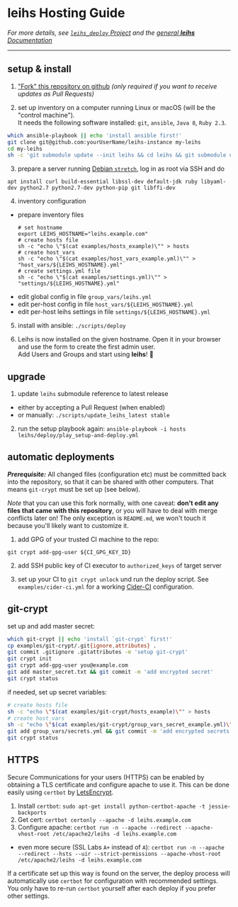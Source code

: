 # **leihs** Hosting Guide

*For more details, see [`leihs_deploy` Project](https://github.com/leihs/leihs_deploy)
and the [general **leihs** Documentation](https://github.com/leihs/leihs/wiki)*

---

## setup & install

1. ["Fork" this repository on github](https://github.com/leihs/leihs-instance/fork)
  *(only required if you want to receive updates as Pull Requests)*

2. set up inventory on a computer running Linux or macOS (will be the "control machine").  
   It needs the following software installed: `git`, `ansible`, `Java 8`, `Ruby 2.3`.
  ```sh
  which ansible-playbook || echo 'install ansible first!'
  git clone git@github.com:yourUserName/leihs-instance my-leihs
  cd my-leihs
  sh -c 'git submodule update --init leihs && cd leihs && git submodule update --init --recursive'
  ```

3. prepare a server running [Debian `stretch`](https://www.debian.org/releases/stretch/),
  log in as root via SSH and do
  ```
  apt install curl build-essential libssl-dev default-jdk ruby libyaml-dev python2.7 python2.7-dev python-pip git libffi-dev
  ```

4. inventory configuration
  - prepare inventory files
    ```
    # set hostname
    export LEIHS_HOSTNAME="leihs.example.com"
    # create hosts file
    sh -c "echo \"$(cat examples/hosts_example)\"" > hosts
    # create host_vars
    sh -c "echo \"$(cat examples/host_vars_example.yml)\"" > "host_vars/${LEIHS_HOSTNAME}.yml"
    # create settings.yml file
    sh -c "echo \"$(cat examples/settings.yml)\"" > "settings/${LEIHS_HOSTNAME}.yml"
    ```
  - edit global config in file `group_vars/leihs.yml`
  - edit per-host config in file `host_vars/${LEIHS_HOSTNAME}.yml`
  - edit per-host leihs settings in file `settings/${LEIHS_HOSTNAME}.yml`

5. install with ansible: `./scripts/deploy`

<!--
1. setup initial configuration & admin account (choose a better password and save it):
  ```sh
  ansible-playbook -i hosts leihs/deploy/play_first-time-setup.yml -e "admin_password=supersecret"
  ```
-->

6. Leihs is now installed on the given hostname.
   Open it in your browser and use the form to create the first admin user.  
   Add Users and Groups and start using **leihs**! 🎉

<!--
## backup

A `master_secret` was created during the installation and put in a text file
in your repository.
By default it is git-ignored, so it won't be accidentally pushed to a public
host (like GitHub).
You should either back up your local repository with the secret to a secure place;
or use [`git-crypt`](https://www.agwa.name/projects/git-crypt/) to add the
secret to the repository in encrypted form (*recommended*).
-->

## upgrade

1. update `leihs` submodule reference to latest release
  - either by accepting a Pull Request (when enabled)
  - or manually: `./scripts/update_leihs_latest stable`

2. run the setup playbook again: `ansible-playbook -i hosts leihs/deploy/play_setup-and-deploy.yml`

## automatic deployments

***Prerequisite:*** All changed files (configuration etc) must be committed back into the repository,
so that it can be shared with other computers.
That means `git-crypt` must be set up (see below).

*Note* that you can use this fork normally, with one caveat:
**don't edit any files that came with this repository**, or you will have to deal with merge conflicts later on!
The only exception is `README.md`, we won't touch it because you'll likely want to customize it.

1. add GPG of your trusted CI machine to the repo:
  ```
  git crypt add-gpg-user ${CI_GPG_KEY_ID}
  ```

2. add SSH public key of CI executor to `authorized_keys` of target server

3. set up your CI to `git crypt unlock` und run the deploy script.
  See `examples/cider-ci.yml` for a working [Cider-CI](https://cider-ci.info) configuration.

## git-crypt

set up and add master secret:

```sh
which git-crypt || echo 'install `git-crypt` first!'
cp examples/git-crypt/.git{ignore,attributes} .
git commit .gitignore .gitattributes -m 'setup git-crypt'
git crypt init
git crypt add-gpg-user you@example.com
git add master_secret.txt && git commit -m 'add encrypted secret'
git crypt status
```

if needed, set up secret variables:

```sh
# create hosts file
sh -c "echo \"$(cat examples/git-crypt/hosts_example)\"" > hosts
# create host_vars
sh -c "echo \"$(cat examples/git-crypt/group_vars_secret_example.yml)\"" > group_vars/secrets.yml
git add group_vars/secrets.yml && git commit -m 'add encrypted secrets'
git crypt status
```

## HTTPS

Secure Communications for your users (HTTPS) can be enabled
by obtaining a TLS certificate and configure apache to use it.
This can be done easily using `certbot` by [LetsEncrypt](https://letsencrypt.org).


1. Install `certbot`: `sudo apt-get install python-certbot-apache -t jessie-backports`
2. Get cert: `certbot certonly --apache -d leihs.example.com`
3. Configure apache: `certbot run -n --apache --redirect --apache-vhost-root /etc/apache2/leihs -d leihs.example.com`
  - even more secure (SSL Labs `A+` instead of `A`): `certbot run -n --apache --redirect --hsts --uir --strict-permissions --apache-vhost-root /etc/apache2/leihs -d leihs.example.com`

If a certificate set up this way is found on the server, the deploy process will automatically use `certbot` for configuration with recommended settings.
You only have to re-run `certbot` yourself after each deploy if you prefer other settings.
